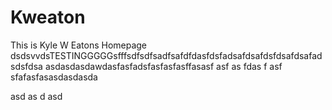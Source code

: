 # Kweaton
This is Kyle W Eatons Homepage
dsdsvvdsTESTINGGGGGsfffsdfsdfsadfsafdfdasfdsfadsafdsafdsfdsafdsafadsdsfdsa
asdasdasdawdasfasfadsfasfasfasffasasf
asf
as
fdas
f
asf
sfafasfasasdasdasda

asd
as
d
asd
